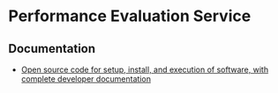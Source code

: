 # Performance Evaluation Service

## Documentation

- [Open source code for setup, install, and execution of software, with complete developer documentation](https://intel-retail.github.io/documentation/performance-tools/benchmark.html)